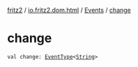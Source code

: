 [fritz2](../../index.md) / [io.fritz2.dom.html](../index.md) / [Events](index.md) / [change](./change.md)

# change

`val change: `[`EventType`](../-event-type/index.md)`<`[`String`](https://kotlinlang.org/api/latest/jvm/stdlib/kotlin/-string/index.html)`>`